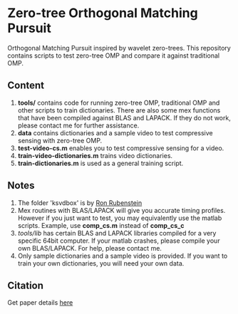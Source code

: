 # Zero-tree Orthogonal Matching Pursuit

Orthogonal Matching Pursuit inspired by wavelet zero-trees. This repository
contains scripts to test zero-tree OMP and compare it against traditional OMP.

## Content
1. **tools/** contains code for running zero-tree OMP, traditional OMP and other
   scripts to train dictionaries. There are also some mex functions that have
   been compiled against BLAS and LAPACK. If they do not work, please contact
   me for further assistance.
2. **data** contains dictionaries and a sample video to test compressive sensing
   with zero-tree OMP.
3. **test-video-cs.m** enables you to test compressive sensing for a video.
4. **train-video-dictionaries.m** trains video dictionaries.
5. **train-dictionaries.m** is used as a general training script.

## Notes
1. The folder 'ksvdbox' is by [Ron Rubenstein](http://www.cs.technion.ac.il/~ronrubin/software.html)
2. Mex routines with BLAS/LAPACK will give you accurate timing profiles. However
   if you just want to test, you may equivalently use the matlab scripts.
   Example, use **comp_cs.m** instead of **comp_cs_c**
3. *tools/lib* has certain BLAS and LAPACK libraries compiled for a very
   specific 64bit computer. If your matlab crashes, please compile your own
   BLAS/LAPACK. For help, please contact me.
4. Only sample dictionaries and a sample video is provided. If you want to train
   your own dictionaries, you will need your own data.

## Citation
Get paper details [here](https://scholar.google.com/citations?view_op=view_citation&hl=en&user=u-xGD2AAAAAJ&citation_for_view=u-xGD2AAAAAJ:YOwf2qJgpHMC)
